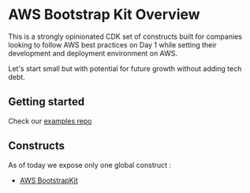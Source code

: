 # AWS Bootstrap Kit Overview

This is a strongly opinionated CDK set of constructs built for companies looking to follow AWS best practices on Day 1 while setting their development and deployment environment on AWS.

Let's start small but with potential for future growth without adding tech debt.

## Getting started

Check our [examples repo](https://github.com/aws-samples/aws-bootstrap-kit-examples)

## Constructs

As of today we expose only one global construct :

* [AWS BootstrapKit](./source/aws-bootstrap-kit/README.md)

